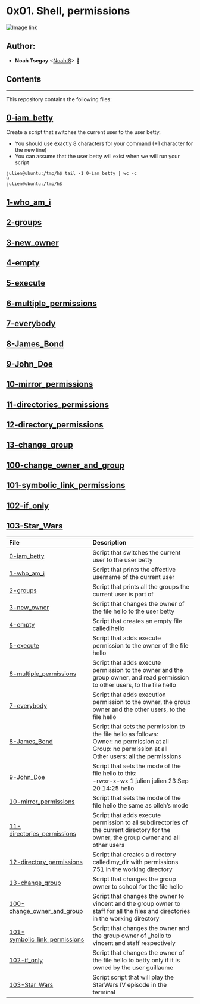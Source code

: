# 0x01. Shell, permissions

![Image link](http://linuxcommand.org/images/file_permissions.png)

## Author:
* **Noah Tsegay** <[Noaht8](https://github.com/Noaht8)>  &#128511;

## Contents
___

This repository contains the following files:

## [0-iam_betty](0-iam_betty)
Create a script that switches the current user to the user betty.

* You should use exactly 8 characters for your command (+1 character for the new line)
* You can assume that the user betty will exist when we will run your script
```
julien@ubuntu:/tmp/h$ tail -1 0-iam_betty | wc -c
9
julien@ubuntu:/tmp/h$
```
## [1-who_am_i](1-who_am_i)
## [2-groups](2-groups)
## [3-new_owner](3-new_owner)
## [4-empty](4-empty)
## [5-execute](5-execute)
## [6-multiple_permissions](6-multiple_permissions)
## [7-everybody](7-everybody)
## [8-James_Bond](8-James_Bond)
## [9-John_Doe](9-John_Doe)
## [10-mirror_permissions](10-mirror_permissions)
## [11-directories_permissions](11-directories_permissions)
## [12-directory_permissions](12-directory_permissions)
## [13-change_group](13-change_group)
## [100-change_owner_and_group](100-change_owner_and_group)
## [101-symbolic_link_permissions](101-symbolic_link_permissions)
## [102-if_only](102-if_only)
## [103-Star_Wars](103-Star_Wars)

|File| Description|
|:---------|:---------|
|[0-iam_betty](0-iam_betty)| Script that switches the current user to the user betty|
|[1-who_am_i](1-who_am_i)| Script that prints the effective username of the current user|
|[2-groups](2-groups)| Script that prints all the groups the current user is part of|
|[3-new_owner](3-new_owner)| Script that changes the owner of the file hello to the user betty|
|[4-empty](4-empty)| Script that creates an empty file called hello|
|[5-execute](5-execute)| Script that adds execute permission to the owner of the file hello|
|[6-multiple_permissions](6-multiple_permissions)| Script that adds execute permission to the owner and the group owner, and read permission to other users, to the file hello|
|[7-everybody](7-everybody)| Script that adds execution permission to the owner, the group owner and the other users, to the file hello|
|[8-James_Bond](8-James_Bond)| Script that sets the permission to the file hello as follows:<br>Owner: no permission at all <br>Group: no permission at all <br>Other users: all the permissions|
|[9-John_Doe](9-John_Doe)| Script that sets the mode of the file hello to this:<br>-rwxr-x-wx 1 julien julien 23 Sep 20 14:25 hello|
|[10-mirror_permissions](10-mirror_permissions)| Script that sets the mode of the file hello the same as olleh’s mode|
|[11-directories_permissions](11-directories_permissions)| Script that adds execute permission to all subdirectories of the current directory for the owner, the group owner and all other users|
|[12-directory_permissions](12-directory_permissions)| Script that creates a directory called my_dir with permissions 751 in the working directory|
|[13-change_group](13-change_group)| Script that changes the group owner to school for the file hello|
|[100-change_owner_and_group](100-change_owner_and_group)| Script that changes the owner to vincent and the group owner to staff for all the files and directories in the working directory|
|[101-symbolic_link_permissions](101-symbolic_link_permissions)| Script that changes the owner and the group owner of _hello to vincent and staff respectively|
|[102-if_only](102-if_only)| Script that changes the owner of the file hello to betty only if it is owned by the user guillaume|
|[103-Star_Wars](103-Star_Wars)| Script script that will play the StarWars IV episode in the terminal|
